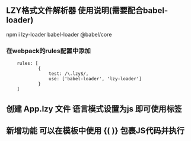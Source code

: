 ## LZY格式文件解析器   使用说明(需要配合babel-loader)
npm i lzy-loader  babel-loader @babel/core

### 在webpack的rules配置中添加
```tsx
    rules: [
            {
                test: /\.lzy$/,
                use: ['babel-loader', 'lzy-loader']
            }
    ]
```

## 创建  App.lzy 文件   语言模式设置为js 即可使用<LZY-TEMPLATE>标签


##  新增功能  可以在模板中使用 {( )} 包裹JS代码并执行